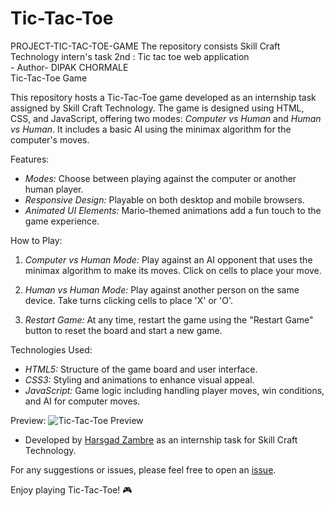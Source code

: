 # Tic-Tac-Toe
PROJECT-TIC-TAC-TOE-GAME
The repository consists Skill Craft Technology intern's task 2nd : Tic tac toe web application
<br> - Author- DIPAK CHORMALE
<br> Tic-Tac-Toe Game

This repository hosts a Tic-Tac-Toe game developed as an internship task assigned by Skill Craft Technology. The game is designed using HTML, CSS, and JavaScript, offering two modes: *Computer vs Human* and *Human vs Human*. It includes a basic AI using the minimax algorithm for the computer's moves.

 Features:
- *Modes:* Choose between playing against the computer or another human player.
- *Responsive Design:* Playable on both desktop and mobile browsers.
- *Animated UI Elements:* Mario-themed animations add a fun touch to the game experience.

 How to Play:
1. *Computer vs Human Mode:* Play against an AI opponent that uses the minimax algorithm to make its moves. Click on cells to place your move.
   
2. *Human vs Human Mode:* Play against another person on the same device. Take turns clicking cells to place 'X' or 'O'.

3. *Restart Game:* At any time, restart the game using the "Restart Game" button to reset the board and start a new game.

Technologies Used:
- *HTML5:* Structure of the game board and user interface.
- *CSS3:* Styling and animations to enhance visual appeal.
- *JavaScript:* Game logic including handling player moves, win conditions, and AI for computer moves.

 Preview:
![Tic-Tac-Toe Preview]()





- Developed by [Harsgad Zambre](https://github.com/your-username) as an internship task for Skill Craft Technology.

For any suggestions or issues, please feel free to open an [issue](https://github.com/your-username/tic-tac-toe/issues).

Enjoy playing Tic-Tac-Toe! 🎮
